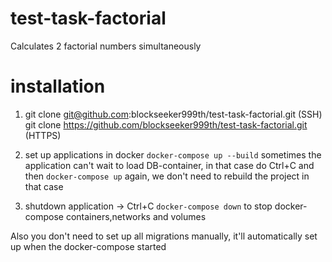 # test-task-factorial
Calculates 2 factorial numbers simultaneously

# installation

1. git clone git@github.com:blockseeker999th/test-task-factorial.git (SSH)
   git clone https://github.com/blockseeker999th/test-task-factorial.git (HTTPS)

2. set up applications in docker
``` docker-compose up --build ```
sometimes the application can't wait to load DB-container, in that case do Ctrl+C and then
``` docker-compose up ``` again, we don't need to rebuild the project in that case

3. shutdown application -> Ctrl+C
``` docker-compose down ``` to stop docker-compose containers,networks and volumes

Also you don't need to set up all migrations manually, it'll automatically set up when the docker-compose started




